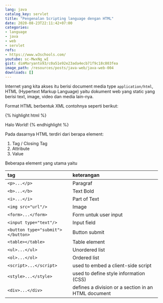 ```yaml
---
lang: java
catalog_key: servlet
title: "Pengenalan Scripting language dengan HTML"
date: 2020-08-23T22:11:42+07:00
categories:
- language
- java
- web
- servlet
refs: 
- https://www.w3schools.com/
youtube: sc-MwxNg_wI
gist: dimMaryanto93/c0a51e92e23ada4ecb71f9c18c803fea
image_path: /resources/posts/java-web/java-web-004
downloads: []
---
```


Internet yang kita akses itu berisi document media type `application/html`, HTML (Hypertext Markup Language) yaitu dokument web yang static yang berisi text, image, video dan media lain-nya.

<!--more-->

Format HTML berbentuk XML contohnya seperti berikut:

{% highlight html %}
<!DOCTYPE html>
<html>
<head>
    <!-- Judul Page, akan muncil di tab browser -->
    <title>Halamat Web</title>
</title>
<body>
    <!-- Tulis semua element html disini, seperti input, table, list, image dan lain-lain -->
    Halo World!
</body>
</html>
{% endhighlight %}

Pada dasarnya HTML terdiri dari berapa element:
1. Tag / Closing Tag
2. Attribute
3. Value

Beberapa element yang utama yaitu

| tag                       | keterangan            |
| :---                      | :---                  |
| `<p>...</p>`              | Paragraf              |
| `<b>...</b>`              | Text Bold             |
| `<i>...</i>`              | Part of Text          |
| `<img src="url"/>`        | Image                 |
| `<form>...</form>`        | Form untuk user input |
| `<input type="text"/>`    | Input field           |
| `<button type="submit"></button>` | Button submit |
| `<table></table>`         | Table element         |
| `<ul>...</ul>`            | Unordered list        |
| `<ol>...</ol>`            | Ordered list          |
| `<script>...</script>`    | used to embed a client-side script |
| `<style>...</style>`                 | used to define style information (CSS) |
| `<div>...</div>`          | defines a division or a section in an HTML document |
